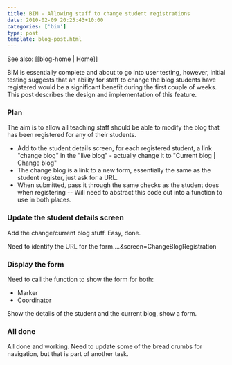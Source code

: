 ```yaml
---
title: BIM - Allowing staff to change student registrations
date: 2010-02-09 20:25:43+10:00
categories: ['bim']
type: post
template: blog-post.html
---
```


See also: [[blog-home | Home]]

BIM is essentially complete and about to go into user testing, however, initial testing suggests that an ability for staff to change the blog students have registered would be a significant benefit during the first couple of weeks. This post describes the design and implementation of this feature.

### Plan

The aim is to allow all teaching staff should be able to modify the blog that has been registered for any of their students.

- Add to the student details screen, for each registered student, a link "change blog" in the "live blog" - actually change it to "Current blog | Change blog"
- The change blog is a link to a new form, essentially the same as the student register, just ask for a URL.
- When submitted, pass it through the same checks as the student does when registering -- Will need to abstract this code out into a function to use in both places.

### Update the student details screen

Add the change/current blog stuff. Easy, done.

Need to identify the URL for the form....&screen=ChangeBlogRegistration

### Display the form

Need to call the function to show the form for both:

- Marker
- Coordinator

Show the details of the student and the current blog, show a form.

### All done

All done and working. Need to update some of the bread crumbs for navigation, but that is part of another task.